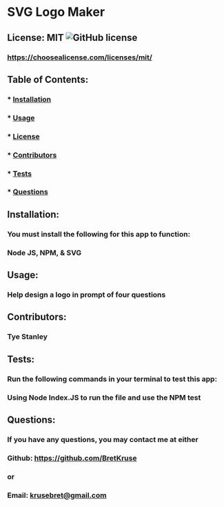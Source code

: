 
  # SVG Logo Maker

  ## License: MIT  ![GitHub license](https://img.shields.io/github/license/Naereen/StrapDown.js.svg)
  ### https://choosealicense.com/licenses/mit/

  ## Table of Contents:
  ###  * [Installation](#installation)
  ###  * [Usage](#usage)
  ###  * [License](#license)
  ###  * [Contributors](#contributors)
  ###  * [Tests](#tests)
  ###  * [Questions](#questions)

  ## Installation:
  ### You must install the following for this app to function:
  ### Node JS, NPM, & SVG

  ## Usage:
  ### Help design a logo in prompt of four questions

  ## Contributors:
  ### Tye Stanley

  ## Tests:
  ### Run the following commands in your terminal to test this app:
  ### Using Node Index.JS to run the file and use the NPM test

  ## Questions:
  ### If you have any questions, you may contact me at either
  ### Github: https://github.com/BretKruse
  ### or
  ### Email: krusebret@gmail.com
